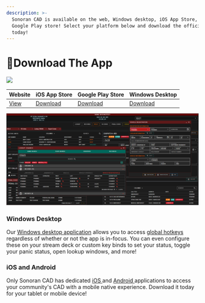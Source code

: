```yaml
---
description: >-
  Sonoran CAD is available on the web, Windows desktop, iOS App Store, and
  Google Play store! Select your platform below and download the official app
  today!
---
```


# 📱Download The App

![](../.gitbook/assets/sonorancad-logo_full.png)

| Website | iOS App Store | Google Play Store | Windows Desktop |
| :--- | :--- | :--- | :--- |
| [View](https://app.sonorancad.com/) | [Download](https://apps.apple.com/us/app/sonoran-cad/id1496539456) | [Download](https://play.google.com/store/apps/details?id=sonorancadmdt.app&hl=en_US) | [Download](https://github.com/Sonoran-Software/SonoranCAD_Windows/releases/latest/download/Sonoran-CAD.exe) |

![Sonoran CAD - CAD/MDT Software](../.gitbook/assets/image%20%2893%29.png)

### Windows Desktop

Our [Windows desktop application](https://github.com/SonoranBrian/sc2_quasar/releases/latest/download/Sonoran-CAD-Setup.exe) allows you to access [global hotkeys](../tutorials/other-features/configurable-hotkeys.md) regardless of whether or not the app is in-focus. You can even configure these on your stream deck or custom key binds to set your status, toggle your panic status, open lookup windows, and more!

### iOS and Android

Only Sonoran CAD has dedicated [iOS ](https://apps.apple.com/us/app/sonoran-cad/id1496539456)and [Android ](https://play.google.com/store/apps/details?id=sonorancadmdt.app&hl=en_US)applications to access your community's CAD with a mobile native experience. Download it today for your tablet or mobile device!

